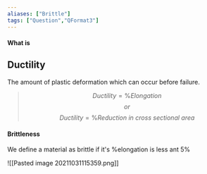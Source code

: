 ```yaml
---
aliases: ["Brittle"]
tags: ["Question","QFormat3"]
---
```


#### What is
## Ductility
The amount of plastic deformation which can occur before failure.

> $$ Ductility = \%Elongation $$
> $$ or $$
> $$ Ductility = \%Reduction\:in\:cross\:sectional\:area $$

#### Brittleness

We define a material as brittle if it's %elongation is less ant 5%

![[Pasted image 20211031115359.png]]